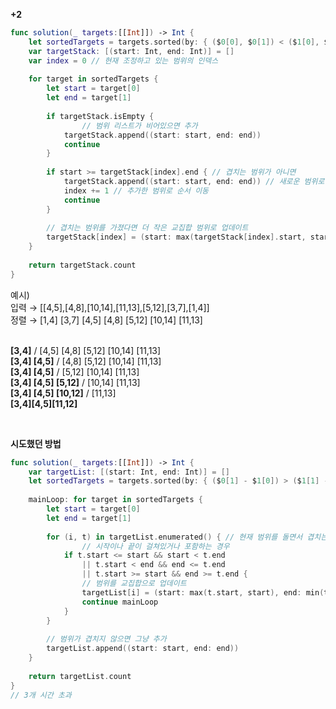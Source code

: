 **+2**

```swift
func solution(_ targets:[[Int]]) -> Int {
    let sortedTargets = targets.sorted(by: { ($0[0], $0[1]) < ($1[0], $1[1]) }) // 시작위치가 작은 순으로 정렬
    var targetStack: [(start: Int, end: Int)] = []
    var index = 0 // 현재 조정하고 있는 범위의 인덱스 
    
    for target in sortedTargets {
        let start = target[0]
        let end = target[1]
        
        if targetStack.isEmpty {
		        // 범위 리스트가 비어있으면 추가
            targetStack.append((start: start, end: end))
            continue
        }
        
        if start >= targetStack[index].end { // 겹치는 범위가 아니면
            targetStack.append((start: start, end: end)) // 새로운 범위로 추가
            index += 1 // 추가한 범위로 순서 이동
            continue
        }
        
        // 겹치는 범위를 가졌다면 더 작은 교집합 범위로 업데이트
        targetStack[index] = (start: max(targetStack[index].start, start), end: min(targetStack[index].end, end))
    }
    
    return targetStack.count
}
```
예시)<br>
입력 → [[4,5],[4,8],[10,14],[11,13],[5,12],[3,7],[1,4]] <br>
정렬 → [1,4] [3,7] [4,5] [4,8] [5,12] [10,14] [11,13] <br><br>

**[3,4]**  / [4,5] [4,8] [5,12] [10,14] [11,13] <br>
**[3,4] [4,5]** / [4,8] [5,12] [10,14] [11,13] <br>
**[3,4] [4,5]** / [5,12] [10,14] [11,13] <br>
**[3,4] [4,5] [5,12]** / [10,14] [11,13] <br>
**[3,4] [4,5] [10,12]** / [11,13] <br>
**[3,4][4,5][11,12]**

<br>

**시도했던 방법**

```swift
func solution(_ targets:[[Int]]) -> Int {
    var targetList: [(start: Int, end: Int)] = []
    let sortedTargets = targets.sorted(by: { ($0[1] - $1[0]) > ($1[1] - $1[0]) }) // 넓은 범위를 가진 순
                                    
    mainLoop: for target in sortedTargets {
        let start = target[0]
        let end = target[1]
        
        for (i, t) in targetList.enumerated() { // 현재 범위를 돌면서 겹치는 곳 찾기
		        // 시작이나 끝이 걸쳐있거나 포함하는 경우
            if t.start <= start && start < t.end
                || t.start < end && end <= t.end 
                || t.start >= start && end >= t.end {
                // 범위를 교집합으로 업데이트
                targetList[i] = (start: max(t.start, start), end: min(t.end, end))
                continue mainLoop
            }
        }
        
        // 범위가 겹치지 않으면 그냥 추가
        targetList.append((start: start, end: end))
    }
    
    return targetList.count
}
// 3개 시간 초과
```
